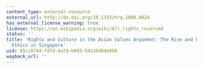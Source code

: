 ```yaml
---
content_type: external-resource
external_url: http://dx.doi.org/10.1353/hrq.2000.0024
has_external_license_warning: true
license: https://en.wikipedia.org/wiki/All_rights_reserved
status: ''
title: 'Rights and Culture in the Asian Values Argument: The Rise and Fall of Confucian
  Ethics in Singapore'
uid: 85cc8744-fd7d-4a74-b065-54136404e89d
wayback_url: ''
---
```

